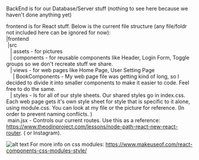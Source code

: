 BackEnd is for our Database/Server stuff (nothing to see here because we haven't done anything yet)

frontend is for React stuff. 
Below is the current file structure (any file/foldr not included here can be ignored for now):  <br />
    |frontend  <br />
    &nbsp;|src  <br />
    &ensp;  | assets - for pictures  <br />
    &ensp;  | components - for reusable components like Header, Login Form, Toggle groups so we don't recreate stuff we share.   <br />
    &ensp;  | views - for web pages like Home Page, User Setting Page  <br />
    &emsp;      | BookComponents - My web page file was getting kind of long, so I decided to divide it into smaller components to make it easier to code. Feel free to do the same.  <br />
    &ensp;  | styles - Is for all of our style sheets. Our shared styles go in index.css. Each web page gets it's own style sheet for style that is specific to it alone, using module.css. You can look at my file or the picture for reference. (In order to prevent naming conflicts. ) <br />
    &nbsp;main.jsx - Controls our current routes. Use this as a reference: https://www.theodinproject.com/lessons/node-path-react-new-react-router. ( or Instagram). <br />


![alt text](https://github.com/enibalo/MyBookList/frontend/src/assets/image.png)
For more info on css modules: https://www.makeuseof.com/react-components-css-modules-style/




